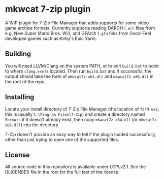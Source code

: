# mkwcat 7-zip plugin
A WIP plugin for 7-Zip File Manager that adds supports for some video game archive formats.
Currently supports reading DARCH (`.arc` files from e.g. New Super Mario Bros. Wii), and GFArch (`.gfa` files from
Good-Feel developed games such as Kirby's Epic Yarn).

## Building
You will need LLVM/Clang on the system PATH, or to edit `build.bat` to point to where `clang.exe` is located.
Then run `build.bat` and if successful, the output should take the form of `mkwcat7z-x64.dll` and `mkwcat7z-x86.dll`
in the root of the repo.

## Installing
Locate your install directory of 7-Zip File Manager (the location of `7zFM.exe`, this is usually
`C:\Program Files\7-Zip`) and create a directory named `Formats` if it doesn't already exist, then copy
`mkwcat7z-x64.dll` (or `mkwcat7z-x86.dll`) into the directory.

7-Zip doesn't provide an easy way to tell if the plugin loaded successfully, other than just trying to open
one of the supported files.

## License
All source code in this repository is available under LGPLv2.1. See the [[LICENSE]] file in the root for the full
text of the license.
